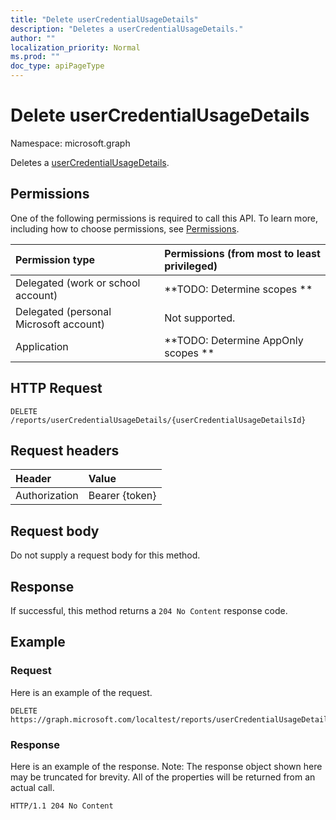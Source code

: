 ```yaml
---
title: "Delete userCredentialUsageDetails"
description: "Deletes a userCredentialUsageDetails."
author: ""
localization_priority: Normal
ms.prod: ""
doc_type: apiPageType
---
```


# Delete userCredentialUsageDetails

Namespace: microsoft.graph

Deletes a [userCredentialUsageDetails](../resources/usercredentialusagedetails.md).

## Permissions
One of the following permissions is required to call this API. To learn more, including how to choose permissions, see [Permissions](/concepts/permissions-reference.md).

|Permission type|Permissions (from most to least privileged)|
|:---|:---|
|Delegated (work or school account)|**TODO: Determine scopes **|
|Delegated (personal Microsoft account)|Not supported.|
|Application|**TODO: Determine AppOnly scopes **|

## HTTP Request
<!-- {
  "blockType": "ignored"
}
-->
``` http
DELETE /reports/userCredentialUsageDetails/{userCredentialUsageDetailsId}
```

## Request headers
|Header|Value|
|:---|:---|
|Authorization|Bearer {token}|

## Request body
Do not supply a request body for this method.

## Response
If successful, this method returns a `204 No Content` response code.

## Example

### Request
Here is an example of the request.
<!-- {
  "blockType": "request",
  "name": "delete_usercredentialusagedetails"
}
-->
``` http
DELETE https://graph.microsoft.com/localtest/reports/userCredentialUsageDetails/{userCredentialUsageDetailsId}
```

### Response
Here is an example of the response. Note: The response object shown here may be truncated for brevity. All of the properties will be returned from an actual call.
<!-- {
  "blockType": "response",
  "truncated": true
}
-->
``` http
HTTP/1.1 204 No Content
```


